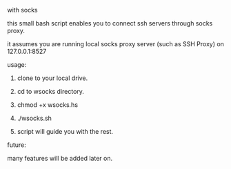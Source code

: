 with socks

this small bash script enables you to connect ssh servers through socks proxy.

it assumes you are running local socks proxy server (such as SSH Proxy) on 127.0.0.1:8527

usage:

1) clone to your local drive.

2) cd to wsocks directory.

3) chmod +x wsocks.hs

4) ./wsocks.sh

5) script will guide you with the rest.

future:

many features will be added later on.